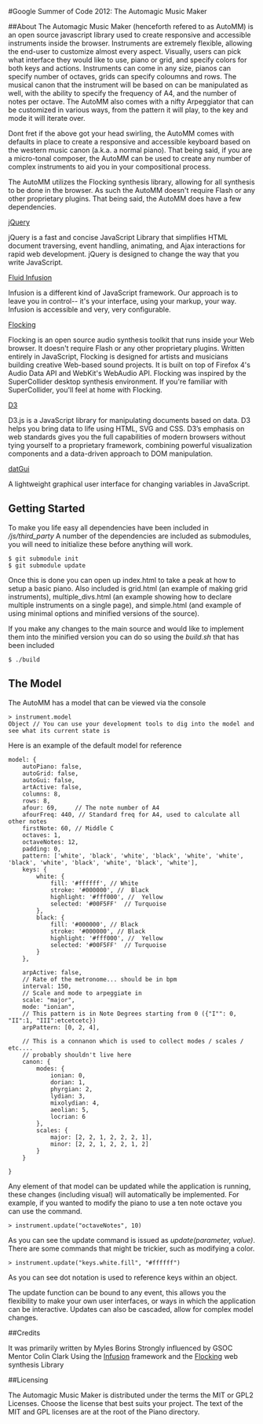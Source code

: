 #Google Summer of Code 2012: The Automagic Music Maker

##About
The Automagic Music Maker (henceforth refered to as AutoMM) is an open source javascript library used to create responsive and accessible instruments inside the browser.  Instruments are extremely flexible, allowing the end-user to customize almost every aspect. Visually, users can pick what interface they would like to use, piano or grid, and specify colors for both keys and actions.  Instruments can come in any size, pianos can specify number of octaves, grids can specify coloumns and rows.  The musical canon that the instrument will be based on can be manipulated as well, with the ability to specify the frequency of A4, and the number of notes per octave.  The AutoMM also comes with a nifty Arpeggiator that can be customized in various ways, from the pattern it will play, to the key and mode it will iterate over.  

Dont fret if the above got your head swirling, the AutoMM comes with defaults in place to create a responsive and accessible keyboard based on the western music canon (a.k.a. a normal piano).  That being said, if you are a micro-tonal composer, the AutoMM can be used to create any number of complex instruments to aid you in your compositional process.

The AutoMM utilizes the Flocking synthesis library, allowing for all synthesis to be done in the browser. As such the AutoMM doesn't require Flash or any other proprietary plugins. That being said, the AutoMM does have a few dependencies.  

[jQuery](http://jquery.com/) 

jQuery is a fast and concise JavaScript Library that simplifies HTML document traversing, event handling, animating, and Ajax interactions for rapid web development. jQuery is designed to change the way that you write JavaScript.

[Fluid Infusion](http://www.fluidproject.org/products/infusion/) 

Infusion is a different kind of JavaScript framework. Our approach is to leave you in control-- it's your interface, using your markup, your way. Infusion is accessible and very, very configurable.

[Flocking](http://flockingjs.org/)

Flocking is an open source audio synthesis toolkit that runs inside your Web browser. It doesn't require Flash or any other proprietary plugins. Written entirely in JavaScript, Flocking is designed for artists and musicians building creative Web-based sound projects. It is built on top of Firefox 4's Audio Data API and WebKit's WebAudio API. Flocking was inspired by the SuperCollider desktop synthesis environment. If you're familiar with SuperCollider, you'll feel at home with Flocking.

[D3](http://d3js.org/)

D3.js is a JavaScript library for manipulating documents based on data. D3 helps you bring data to life using HTML, SVG and CSS. D3’s emphasis on web standards gives you the full capabilities of modern browsers without tying yourself to a proprietary framework, combining powerful visualization components and a data-driven approach to DOM manipulation. 

[datGui](http://workshop.chromeexperiments.com/examples/gui)

A lightweight graphical user interface for changing variables in JavaScript. 

## Getting Started

To make you life easy all dependencies have been included in */js/third_party*  A number of the dependencies are included as submodules, you will need to initialize these before anything will work.

````
$ git submodule init
$ git submodule update
````

Once this is done you can open up index.html to take a peak at how to setup a basic piano.  Also included is grid.html (an example of making grid instruments), multiple_divs.html (an example showing how to declare multiple instruments on a single page), and simple.html (and example of using minimal options and minified versions of the source).

If you make any changes to the main source and would like to implement them into the minified version you can do so using the *build.sh* that has been included

````
$ ./build
````

## The Model

The AutoMM has a model that can be viewed via the console
````
> instrument.model
Object // You can use your development tools to dig into the model and see what its current state is
````
Here is an example of the default model for reference
````
model: {
    autoPiano: false,
    autoGrid: false,
    autoGui: false,
    artActive: false,
    columns: 8,
    rows: 8,
    afour: 69,     // The note number of A4
    afourFreq: 440, // Standard freq for A4, used to calculate all other notes
    firstNote: 60, // Middle C
    octaves: 1,
    octaveNotes: 12,
    padding: 0,
    pattern: ['white', 'black', 'white', 'black', 'white', 'white', 'black', 'white', 'black', 'white', 'black', 'white'],
    keys: {
        white: {
            fill: '#ffffff', // White
            stroke: '#000000', //  Black
            highlight: '#fff000', //  Yellow
            selected: '#00F5FF'  // Turquoise
        },
        black: {
            fill: '#000000', // Black
            stroke: '#000000', // Black
            highlight: '#fff000', //  Yellow
            selected: '#00F5FF'  // Turquoise
        }
    },

    arpActive: false,
    // Rate of the metronome... should be in bpm
    interval: 150,
    // Scale and mode to arpeggiate in
    scale: "major",
    mode: "ionian",
    // This pattern is in Note Degrees starting from 0 ({"I"": 0, "II":1, "III":etcetcetc})
    arpPattern: [0, 2, 4],

    // This is a connanon which is used to collect modes / scales / etc.... 
    // probably shouldn't live here
    canon: {
        modes: {
            ionian: 0,
            dorian: 1,
            phyrgian: 2,
            lydian: 3,
            mixolydian: 4,
            aeolian: 5,
            locrian: 6
        },
        scales: {
            major: [2, 2, 1, 2, 2, 2, 1],
            minor: [2, 2, 1, 2, 2, 1, 2]
        }
    }

}
````
Any element of that model can be updated while the application is running, these changes (including visual) will automatically be implemented. For example, if you wanted to modify the piano to use a ten note octave you can use the command.
````
> instrument.update("octaveNotes", 10)
````
As you can see the update command is issued as *update(parameter, value)*.  There are some commands that might be trickier, such as modifying a color.
````
> instrument.update("keys.white.fill", "#ffffff")
````
As you can see dot notation is used to reference keys within an object.

The update function can be bound to any event, this allows you the flexibility to make your own user interfaces, or ways in which the application can be interactive.  Updates can also be cascaded, allow for complex model changes.

##Credits

It was primarily written by Myles Borins
Strongly influenced by GSOC Mentor Colin Clark
Using the [Infusion](http://www.fluidproject.org/products/infusion/) framework and the [Flocking](https://www.github.com/colinbdclark/Flocking/) web synthesis Library


##Licensing

The Automagic Music Maker is distributed under the terms the MIT or GPL2 Licenses. 
Choose the license that best suits your project. The text of the MIT and GPL 
licenses are at the root of the Piano directory. 


